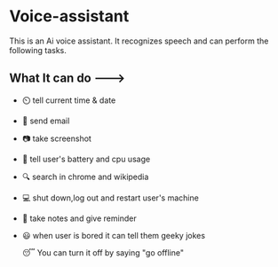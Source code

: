 # Voice-assistant
This is an Ai voice assistant. It recognizes speech and can perform the following tasks.

## What It can do --->

- ⏲️ tell current time & date 

- 📧 send email 

- 📷 take screenshot

- 🔋 tell user's battery and cpu usage 

- :mag: search in chrome and wikipedia

- 💻 shut down,log out and restart user's machine

- 📔 take notes and give reminder 

- 😃 when user is bored it can tell them geeky jokes

  :sleeping:  You can turn it off by saying "go offline"

